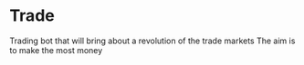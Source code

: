 # Trade

Trading bot that will bring about a revolution of the trade markets
The aim is to make the most money
